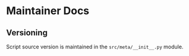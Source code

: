 # Maintainer Docs


## Versioning

Script source version is maintained in the `src/meta/__init__.py` module.
